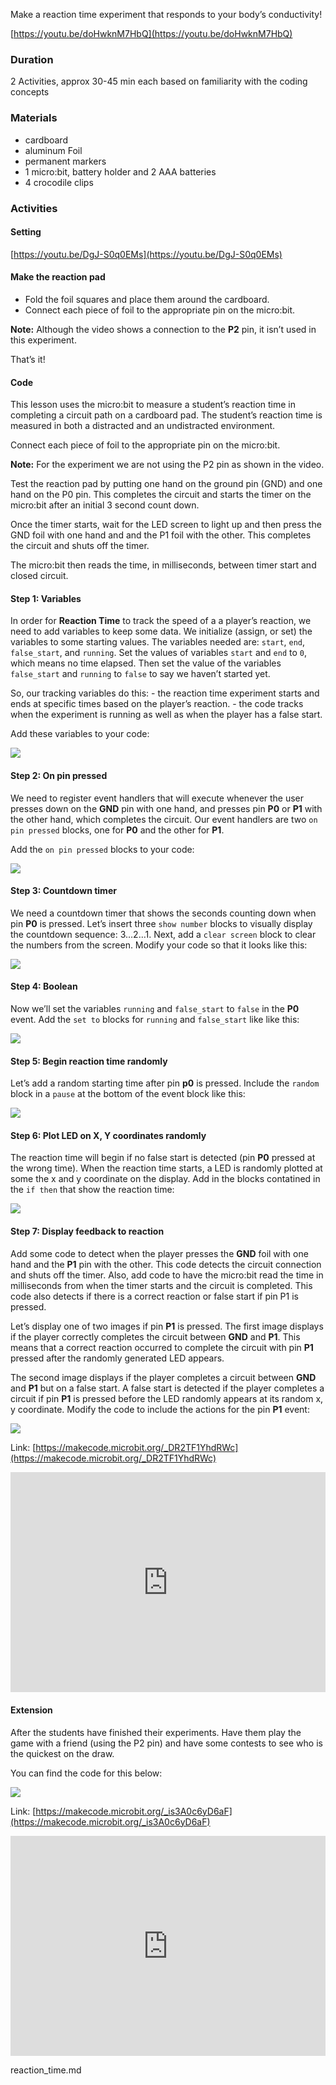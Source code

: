 Make a reaction time experiment that responds to your body’s conductivity!

[https://youtu.be/doHwknM7HbQ](https://youtu.be/doHwknM7HbQ)

### Duration
2 Activities, approx 30-45 min each based on familiarity with the coding concepts

### Materials

- cardboard
- aluminum Foil
- permanent markers
- 1 micro:bit, battery holder and 2 AAA batteries
- 4 crocodile clips

### Activities

#### Setting

[https://youtu.be/DgJ-S0q0EMs](https://youtu.be/DgJ-S0q0EMs)

#### Make the reaction pad
- Fold the foil squares and place them around the cardboard.
- Connect each piece of foil to the appropriate pin on the micro:bit.

**Note:** Although the video shows a connection to the **P2** pin, it isn’t used in this experiment.

That’s it!

#### Code

This lesson uses the micro:bit to measure a student’s reaction time in completing a circuit path on a cardboard pad. The student’s reaction time is measured in both a distracted and an undistracted environment.

Connect each piece of foil to the appropriate pin on the micro:bit.

**Note:** For the experiment we are not using the P2 pin as shown in the video.

Test the reaction pad by putting one hand on the ground pin (GND) and one hand on the P0 pin. This completes the circuit and starts the timer on the micro:bit after an initial 3 second count down.

Once the timer starts, wait for the LED screen to light up and then press the GND foil with one hand and and the P1 foil with the other. This completes the circuit and shuts off the timer.

The micro:bit then reads the time, in milliseconds, between timer start and closed circuit.

#### Step 1: Variables

In order for **Reaction Time** to track the speed of a a player’s reaction, we need to add variables to keep some data. We initialize (assign, or set) the variables to some starting values. The variables needed are: `start`, `end`, `false_start`, and `running`. Set the values of variables `start` and `end` to `0`, which means no time elapsed. Then set the value of the variables `false_start` and `running` to `false` to say we haven’t started yet.

So, our tracking variables do this: - the reaction time experiment starts and ends at specific times based on the player’s reaction. - the code tracks when the experiment is running as well as when the player has a false start.

Add these variables to your code:

![](https://i.imgur.com/4DrNbfm.png)

#### Step 2: On pin pressed

We need to register event handlers that will execute whenever the user presses down on the **GND** pin with one hand, and presses pin **P0** or **P1** with the other hand, which completes the circuit. Our event handlers are two `on pin pressed` blocks, one for **P0** and the other for **P1**.

Add the `on pin pressed` blocks to your code:

![](https://i.imgur.com/ybespvL.png)

#### Step 3: Countdown timer

We need a countdown timer that shows the seconds counting down when pin **P0** is pressed. Let’s insert three `show number` blocks to visually display the countdown sequence: 3…2…1. Next, add a `clear screen` block to clear the numbers from the screen. Modify your code so that it looks like this:

![](https://i.imgur.com/SP6Dymv.png)

#### Step 4: Boolean

Now we’ll set the variables `running` and `false_start` to `false` in the **P0** event.
Add the `set to` blocks for `running` and `false_start` like like this:

![](https://i.imgur.com/wRnqai8.png)

#### Step 5: Begin reaction time randomly

Let’s add a random starting time after pin **p0** is pressed. Include the `random` block in a `pause` at the bottom of the event block like this:

![](https://i.imgur.com/ypPLNly.png)

#### Step 6: Plot LED on X, Y coordinates randomly

The reaction time will begin if no false start is detected (pin **P0** pressed at the wrong time). When the reaction time starts, a LED is randomly plotted at some the x and y coordinate on the display. Add in the blocks contatined in the `if then` that show the reaction time:

![](https://i.imgur.com/I6jv8Qq.png)

#### Step 7: Display feedback to reaction

Add some code to detect when the player presses the **GND** foil with one hand and the **P1** pin with the other. This code detects the circuit connection and shuts off the timer. Also, add code to have the micro:bit read the time in milliseconds from when the timer starts and the circuit is completed. This code also detects if there is a correct reaction or false start if pin P1 is pressed.

Let’s display one of two images if pin **P1** is pressed. The first image displays if the player correctly completes the circuit between **GND** and **P1**. This means that a correct reaction occurred to complete the circuit with pin **P1** pressed after the randomly generated LED appears.

The second image displays if the player completes a circuit between **GND** and **P1** but on a false start. A false start is detected if the player completes a circuit if pin **P1** is pressed before the LED randomly appears at its random x, y coordinate. Modify the code to include the actions for the pin **P1** event:

![](https://i.imgur.com/eh92T8C.png)

Link: [https://makecode.microbit.org/_DR2TF1YhdRWc](https://makecode.microbit.org/_DR2TF1YhdRWc)

<div style="position:relative;height:0;padding-bottom:70%;overflow:hidden;"><iframe style="position:absolute;top:0;left:0;width:100%;height:100%;" src="https://makecode.microbit.org/#pub:_DR2TF1YhdRWc" frameborder="0" sandbox="allow-popups allow-forms allow-scripts allow-same-origin"></iframe></div>

#### Extension

After the students have finished their experiments. Have them play the game with a friend (using the P2 pin) and have some contests to see who is the quickest on the draw.

You can find the code for this below:

![](https://i.imgur.com/yS13hzH.png)

Link: [https://makecode.microbit.org/_is3A0c6yD6aF](https://makecode.microbit.org/_is3A0c6yD6aF)

<div style="position:relative;height:0;padding-bottom:70%;overflow:hidden;"><iframe style="position:absolute;top:0;left:0;width:100%;height:100%;" src="https://makecode.microbit.org/#pub:_is3A0c6yD6aF" frameborder="0" sandbox="allow-popups allow-forms allow-scripts allow-same-origin"></iframe></div>

reaction_time.md
